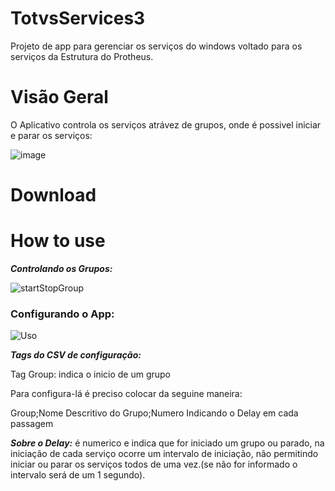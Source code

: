 # TotvsServices3
Projeto de app para gerenciar os serviços do windows voltado para os serviços da Estrutura do Protheus.

# Visão Geral

O Aplicativo controla os serviços atrávez de grupos, onde é possivel iniciar e parar os serviços:

![image](https://user-images.githubusercontent.com/45453977/87826175-ca952e00-c84e-11ea-8284-dae3ad48125c.png)

# Download 



# How to use

***Controlando os Grupos:***

![startStopGroup](https://user-images.githubusercontent.com/45453977/87829049-93c21680-c854-11ea-8b39-998d0a8928d0.gif)

<H3>Configurando o App: </H3>

![Uso](https://user-images.githubusercontent.com/45453977/87829131-c4a24b80-c854-11ea-9ae2-580847ba31e2.gif)

***Tags do CSV de configuração:***

Tag Group: indica o inicio de um grupo

Para configura-lá é preciso colocar da seguine maneira: 

Group;Nome Descritivo do Grupo;Numero Indicando o Delay em cada passagem

***Sobre o Delay:*** é numerico e indica que for iniciado um grupo ou parado, na iniciação de cada serviço ocorre um intervalo de iniciação, não permitindo iniciar ou parar os serviços todos de uma vez.(se não for informado o intervalo será de um 1 segundo).

